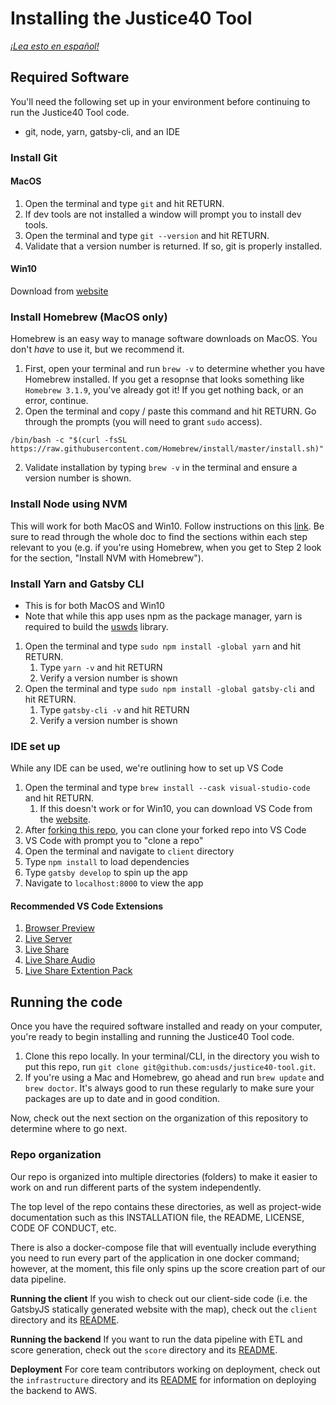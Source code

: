 # Installing the Justice40 Tool

*[¡Lea esto en español!](INSTALLATION-es.md)*

## Required Software
You'll need the following set up in your environment before continuing to run the Justice40 Tool code.

- git, node, yarn, gatsby-cli, and an IDE

### Install Git

#### MacOS
1. Open the terminal and type `git` and hit RETURN.
2. If dev tools are not installed a window will prompt you to install dev tools. 
3. Open the terminal and type `git --version` and hit RETURN.
4. Validate that a version number is returned. If so, git is properly installed.

#### Win10
Download from [website](https://git-scm.com/download/win)


### Install Homebrew (MacOS only)
Homebrew is an easy way to manage software downloads on MacOS. You don't *have* to use it, but we recommend it. 

1. First, open your terminal and run `brew -v` to determine whether you have Homebrew installed. If you get a resopnse that looks something like `Homebrew 3.1.9`, you've already got it! If you get nothing back, or an error, continue.
2. Open the terminal and copy / paste this command and hit RETURN. Go through the prompts (you will need to grant `sudo` access).

`/bin/bash -c "$(curl -fsSL https://raw.githubusercontent.com/Homebrew/install/master/install.sh)"`

2. Validate installation by typing `brew -v` in the terminal and ensure a version number is shown.

### Install Node using NVM 

This will work for both MacOS and Win10. Follow instructions on this [link](https://medium.com/@nodesource/installing-node-js-tutorial-using-nvm-5c6ff5925dd8). Be sure to read through the whole doc to find the sections within each step relevant to you (e.g. if you're using Homebrew, when you get to Step 2 look for the section, "Install NVM with Homebrew").


### Install Yarn and Gatsby CLI
- This is for both MacOS and Win10
- Note that while this app uses npm as the package manager, yarn is required to build the [uswds](https://github.com/uswds/uswds) library.

1.  Open the terminal and type `sudo npm install -global yarn` and hit RETURN.
    1. Type `yarn -v` and hit RETURN
    2. Verify a version number is shown
2. Open the terminal and type `sudo npm install -global gatsby-cli` and hit RETURN.
    1. Type `gatsby-cli -v` and hit RETURN
    2. Verify a version number is shown

### IDE set up
While any IDE can be used, we're outlining how to set up VS Code

1. Open the terminal and type `brew install --cask visual-studio-code` and hit RETURN.
    1. If this doesn't work or for Win10, you can download VS Code from the [website](https://code.visualstudio.com/).
2. After [forking this repo](https://github.com/usds/justice40-tool/blob/main/CONTRIBUTING.md#code-contributions), you can clone your forked repo into VS Code
3. VS Code with prompt you to "clone a repo"
4. Open the terminal and navigate to `client` directory
5. Type `npm install` to load dependencies
6. Type `gatsby develop` to spin up the app
7. Navigate to `localhost:8000` to view the app

#### Recommended VS Code Extensions

1. [Browser Preview](https://github.com/auchenberg/vscode-browser-preview)
2. [Live Server](https://github.com/ritwickdey/vscode-live-server)
3. [Live Share](https://github.com/MicrosoftDocs/live-share)
4. [Live Share Audio](https://github.com/MicrosoftDocs/live-share)
5. [Live Share Extention Pack](https://github.com/MicrosoftDocs/live-share)


## Running the code

Once you have the required software installed and ready on your computer, you're ready to begin installing and running the Justice40 Tool code.

1. Clone this repo locally. In your terminal/CLI, in the directory you wish to put this repo, run `git clone git@github.com:usds/justice40-tool.git`. 
2. If you're using a Mac and Homebrew, go ahead and run `brew update` and `brew doctor`. It's always good to run these regularly to make sure your packages are up to date and in good condition. 

Now, check out the next section on the organization of this repository to determine where to go next.

### Repo organization
Our repo is organized into multiple directories (folders) to make it easier to work on and run different parts of the system independently. 

The top level of the repo contains these directories, as well as project-wide documentation such as this INSTALLATION file, the README, LICENSE, CODE OF CONDUCT, etc. 

There is also a docker-compose file that will eventually include everything you need to run every part of the application in one docker command; however, at the moment, this file only spins up the score creation part of our data pipeline. 

**Running the client**
If you wish to check out our client-side code (i.e. the GatsbyJS statically generated website with the map), check out the `client` directory and its [README](client/README.md).

**Running the backend**
If you want to run the data pipeline with ETL and score generation, check out the `score` directory and its [README](score/README.md).

**Deployment**
For core team contributors working on deployment, check out the `infrastructure` directory and its [README](infrastructure/README.md) for information on deploying the backend to AWS.

